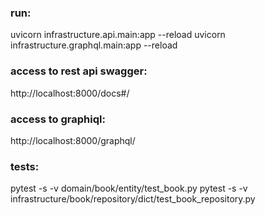 ### run:
uvicorn infrastructure.api.main:app --reload
uvicorn infrastructure.graphql.main:app --reload

### access to rest api swagger:
http://localhost:8000/docs#/

### access to graphiql:
http://localhost:8000/graphql/


### tests:
pytest -s -v domain/book/entity/test_book.py
pytest -s -v infrastructure/book/repository/dict/test_book_repository.py
